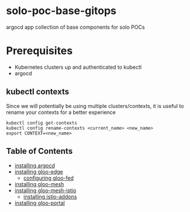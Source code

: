 # solo-poc-base-gitops
 argocd app collection of base components for solo POCs
 
# Prerequisites
- Kubernetes clusters up and authenticated to kubectl
- argocd

## kubectl contexts
Since we will potentially be using multiple clusters/contexts, it is useful to rename your contexts for a better experience
```
kubectl config get-contexts
kubectl config rename-contexts <current_name> <new_name>
export CONTEXT=<new_name>
```

## Table of Contents
- [installing argocd](https://github.com/ably77/solo-poc-base-gitops/tree/main/argocd)
- [installing gloo-edge](https://github.com/ably77/solo-poc-base-gitops/tree/main/apps/gloo-edge)
  - [configuring gloo-fed](https://github.com/ably77/solo-poc-base-gitops/tree/main/apps/gloo-edge#configuring-gloo-fed)
- [installing gloo-mesh](https://github.com/ably77/solo-poc-base-gitops/tree/main/apps/gloo-mesh)
- [installing gloo-mesh-istio](https://github.com/ably77/solo-poc-base-gitops/tree/main/apps/gm-istio)
  - [installing istio-addons](https://github.com/ably77/solo-poc-base-gitops/tree/main/apps/gm-istio#install-istio-addons)
- [installing gloo-portal](https://github.com/ably77/solo-poc-base-gitops/tree/main/apps/gloo-portal)
